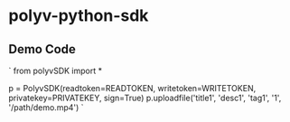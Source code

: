 # polyv-python-sdk

## Demo Code

`
from polyvSDK import *

p = PolyvSDK(readtoken=READTOKEN, writetoken=WRITETOKEN, privatekey=PRIVATEKEY, sign=True)
p.uploadfile('title1', 'desc1', 'tag1', '1', '/path/demo.mp4')
`
